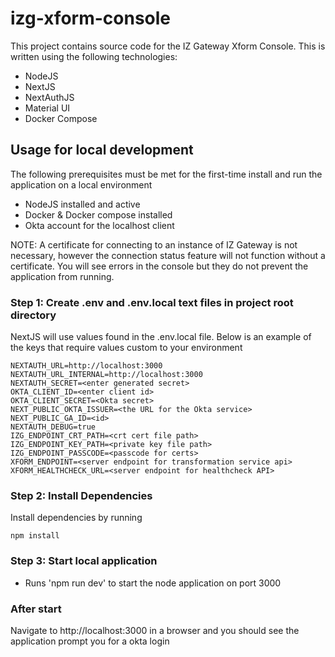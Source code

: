 # izg-xform-console

This project contains source code for the IZ Gateway Xform Console. This is written using the following technologies:

- NodeJS
- NextJS
- NextAuthJS
- Material UI
- Docker Compose

## Usage for local development

The following prerequisites must be met for the first-time install and run the application on a local environment

- NodeJS installed and active
- Docker & Docker compose installed
- Okta account for the localhost client

NOTE: A certificate for connecting to an instance of IZ Gateway is not necessary, however the connection status feature will not function without a certificate. You will see errors in the console but they do not prevent the application from running.

### **Step 1: Create .env and .env.local text files in project root directory**

NextJS will use values found in the .env.local file. Below is an example of the keys that require values custom to your environment

```
NEXTAUTH_URL=http://localhost:3000
NEXTAUTH_URL_INTERNAL=http://localhost:3000
NEXTAUTH_SECRET=<enter generated secret>
OKTA_CLIENT_ID=<enter client id>
OKTA_CLIENT_SECRET=<Okta secret>
NEXT_PUBLIC_OKTA_ISSUER=<the URL for the Okta service>
NEXT_PUBLIC_GA_ID=<id>
NEXTAUTH_DEBUG=true
IZG_ENDPOINT_CRT_PATH=<crt cert file path>
IZG_ENDPOINT_KEY_PATH=<private key file path>
IZG_ENDPOINT_PASSCODE=<passcode for certs>
XFORM_ENDPOINT=<server endpoint for transformation service api>
XFORM_HEALTHCHECK_URL=<server endpoint for healthcheck API>
```

### **Step 2: Install Dependencies**

Install dependencies by running

```
npm install
```

### **Step 3: Start local application**

- Runs 'npm run dev' to start the node application on port 3000

### **After start**

Navigate to http://localhost:3000 in a browser and you should see the application prompt you for a okta login
